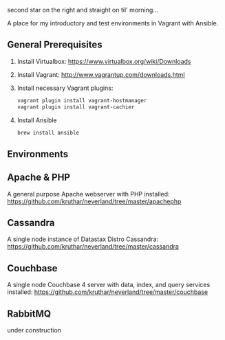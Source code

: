 second star on the right and straight on til' morning...

A place for my introductory and test environments in Vagrant with Ansible.

General Prerequisites
---------------------
1. Install Virtualbox: https://www.virtualbox.org/wiki/Downloads

2. Install Vagrant: http://www.vagrantup.com/downloads.html

3. Install necessary Vagrant plugins:

    ```sh
    vagrant plugin install vagrant-hostmanager
    vagrant plugin install vagrant-cachier
    ```

4. Install Ansible

    ```sh
    brew install ansible
    ```

Environments
------------

## Apache & PHP
A general purpose Apache webserver with PHP installed: https://github.com/kruthar/neverland/tree/master/apachephp

## Cassandra
A single node instance of Datastax Distro Cassandra: https://github.com/kruthar/neverland/tree/master/cassandra

## Couchbase
A single node Couchbase 4 server with data, index, and query services installed: https://github.com/kruthar/neverland/tree/master/couchbase

## RabbitMQ
under construction
